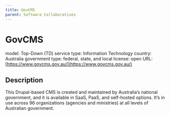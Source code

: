 ```yaml
---
title: GovCMS
parent: Software Collaboratives
---
```


# GovCMS

model: Top-Down (TD)
service type: Information Technology
country: Australia
government type: federal, state, and local
license: open
URL: [https://www.govcms.gov.au/](https://www.govcms.gov.au/)

## Description
This Drupal-based CMS is created and maintained by Australia’s national government, and it is available in SaaS, PaaS, and self-hosted options. It’s in use across 96 organizations (agencies and ministries) at all levels of Australian government.
